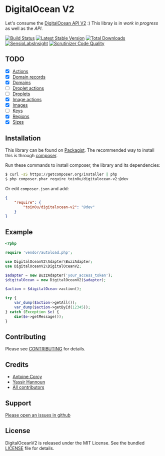 DigitalOcean V2
===============

Let's consume the [DigitalOcean API V2](https://github.com/digitaloceancloud/api-v2-docs) :)
This libray is in *work in progress* as well as the *API*.

[![Build Status](https://secure.travis-ci.org/toin0u/DigitalOceanV2.png)](http://travis-ci.org/toin0u/DigitalOceanV2)
[![Latest Stable Version](https://poser.pugx.org/toin0u/digitalocean-v2/v/stable.svg)](https://packagist.org/packages/toin0u/digitalocean-v2)
[![Total Downloads](https://poser.pugx.org/toin0u/digitalocean-v2/downloads.png)](https://packagist.org/packages/toin0u/digitalocean-v2)
[![SensioLabsInsight](https://insight.sensiolabs.com/projects/5b4eac7e-c83b-4913-86e1-72950821757a/mini.png)](https://insight.sensiolabs.com/projects/5b4eac7e-c83b-4913-86e1-72950821757a)
[![Scrutinizer Code Quality](https://scrutinizer-ci.com/g/toin0u/DigitalOceanV2/badges/quality-score.png?b=master)](https://scrutinizer-ci.com/g/toin0u/DigitalOceanV2/?branch=master)

TODO
----

- [x] [Actions](https://github.com/digitaloceancloud/api-v2-docs#actions)
- [x] [Domain records](https://github.com/digitaloceancloud/api-v2-docs#domain-records)
- [x] [Domains](https://github.com/digitaloceancloud/api-v2-docs#domains)
- [ ] [Droplet actions](https://github.com/digitaloceancloud/api-v2-docs#droplet-actions)
- [ ] [Droplets](https://github.com/digitaloceancloud/api-v2-docs#droplets)
- [x] [Image actions](https://github.com/digitaloceancloud/api-v2-docs#image-actions)
- [x] [Images](https://github.com/digitaloceancloud/api-v2-docs#images)
- [ ] [Keys](https://github.com/digitaloceancloud/api-v2-docs#keys)
- [x] [Regions](https://github.com/digitaloceancloud/api-v2-docs#regions)
- [x] [Sizes](https://github.com/digitaloceancloud/api-v2-docs#sizes)

Installation
------------

This library can be found on [Packagist](https://packagist.org/packages/toin0u/digitalocean-v2).
The recommended way to install this is through [composer](http://getcomposer.org).

Run these commands to install composer, the library and its dependencies:

```bash
$ curl -sS https://getcomposer.org/installer | php
$ php composer.phar require toin0u/digitalocean-v2:@dev
```

Or edit `composer.json` and add:

```json
{
    "require": {
        "toin0u/digitalocean-v2": "@dev"
    }
}
```

Example
-------

```php
<?php

require 'vendor/autoload.php';

use DigitalOceanV2\Adapter\BuzzAdapter;
use DigitalOceanV2\DigitalOceanV2;

$adapter = new BuzzAdapter('your_access_token');
$digitalOcean = new DigitalOceanV2($adapter);

$action = $digitalOcean->action();

try {
    var_dump($action->getAll());
    var_dump($action->getById(12345));
} catch (Exception $e) {
    die($e->getMessage());
}
```

Contributing
------------

Please see [CONTRIBUTING](https://github.com/toin0u/DigitalOceanV2/blob/master/CONTRIBUTING.md) for details.

Credits
-------

* [Antoine Corcy](https://twitter.com/toin0u)
* [Yassir Hannoun](https://twitter.com/yassirh)
* [All contributors](https://github.com/toin0u/DigitalOceanV2/contributors)

Support
-------

[Please open an issues in github](https://github.com/toin0u/DigitalOceanV2/issues)

License
-------

DigitalOceanV2 is released under the MIT License. See the bundled
[LICENSE](https://github.com/toin0u/DigitalOceanV2/blob/master/LICENSE) file for details.
